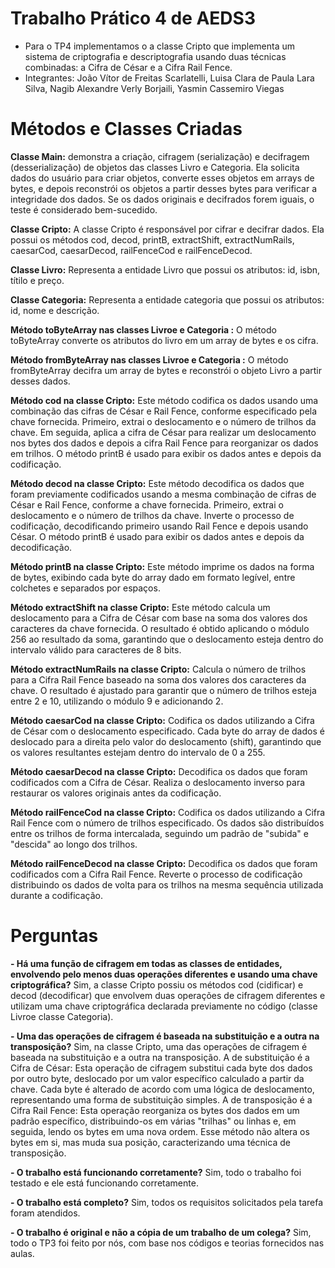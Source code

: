 # Trabalho Prático 4 de AEDS3

- Para o TP4 implementamos o a classe Cripto que implementa um sistema de criptografia e descriptografia usando duas técnicas combinadas: a Cifra de César e a Cifra Rail Fence.
- Integrantes:  João Vítor de Freitas Scarlatelli, Luisa Clara de Paula Lara Silva, Nagib Alexandre Verly Borjaili, Yasmin Cassemiro Viegas

# Métodos e Classes Criadas

**Classe Main:** demonstra a criação, cifragem (serialização) e decifragem (desserialização) de objetos das classes Livro e Categoria. Ela solicita dados do usuário para criar objetos, converte esses objetos em arrays de bytes, e depois reconstrói os objetos a partir desses bytes para verificar a integridade dos dados. Se os dados originais e decifrados forem iguais, o teste é considerado bem-sucedido.

**Classe Cripto:** A classe Cripto é responsável por cifrar e decifrar dados. Ela possui os métodos cod, decod, printB, extractShift, extractNumRails, caesarCod, caesarDecod, railFenceCod e railFenceDecod.

**Classe Livro:** Representa a entidade Livro que possui os atributos: id, isbn, títilo e preço.

**Classe Categoria:** Representa a entidade categoria que possui os atributos: id, nome e descrição.

**Método toByteArray nas classes Livroe e Categoria :** O método toByteArray converte os atributos do livro em um array de bytes e os cifra.

**Método fromByteArray nas classes Livroe e Categoria :** O método fromByteArray decifra um array de bytes e reconstrói o objeto Livro a partir desses dados.

**Método cod na classe Cripto:** Este método codifica os dados usando uma combinação das cifras de César e Rail Fence, conforme especificado pela chave fornecida. Primeiro, extrai o deslocamento e o número de trilhos da chave. Em seguida, aplica a cifra de César para realizar um deslocamento nos bytes dos dados e depois a cifra Rail Fence para reorganizar os dados em trilhos. O método printB é usado para exibir os dados antes e depois da codificação.

**Método decod na classe Cripto:** Este método decodifica os dados que foram previamente codificados usando a mesma combinação de cifras de César e Rail Fence, conforme a chave fornecida. Primeiro, extrai o deslocamento e o número de trilhos da chave. Inverte o processo de codificação, decodificando primeiro usando Rail Fence e depois usando César. O método printB é usado para exibir os dados antes e depois da decodificação.

**Método printB na classe Cripto:** Este método imprime os dados na forma de bytes, exibindo cada byte do array dado em formato legível, entre colchetes e separados por espaços.

**Método extractShift na classe Cripto:** Este método calcula um deslocamento para a Cifra de César com base na soma dos valores dos caracteres da chave fornecida. O resultado é obtido aplicando o módulo 256 ao resultado da soma, garantindo que o deslocamento esteja dentro do intervalo válido para caracteres de 8 bits.

**Método extractNumRails na classe Cripto:** Calcula o número de trilhos para a Cifra Rail Fence baseado na soma dos valores dos caracteres da chave. O resultado é ajustado para garantir que o número de trilhos esteja entre 2 e 10, utilizando o módulo 9 e adicionando 2.

**Método caesarCod na classe Cripto:** Codifica os dados utilizando a Cifra de César com o deslocamento especificado. Cada byte do array de dados é deslocado para a direita pelo valor do deslocamento (shift), garantindo que os valores resultantes estejam dentro do intervalo de 0 a 255.

**Método caesarDecod na classe Cripto:** Decodifica os dados que foram codificados com a Cifra de César. Realiza o deslocamento inverso para restaurar os valores originais antes da codificação.

**Método railFenceCod na classe Cripto:** Codifica os dados utilizando a Cifra Rail Fence com o número de trilhos especificado. Os dados são distribuídos entre os trilhos de forma intercalada, seguindo um padrão de "subida" e "descida" ao longo dos trilhos.

**Método railFenceDecod na classe Cripto:** Decodifica os dados que foram codificados com a Cifra Rail Fence. Reverte o processo de codificação distribuindo os dados de volta para os trilhos na mesma sequência utilizada durante a codificação.

# Perguntas

**-  Há uma função de cifragem em todas as classes de entidades, envolvendo pelo menos duas operações diferentes e usando uma chave criptográfica?**
Sim, a classe Cripto possiu os métodos cod (cidificar) e decod (decodificar) que envolvem duas operações de cifragem diferentes e utilizam uma chave criptográfica declarada previamente no código (classe Livroe classe Categoria).

**-  Uma das operações de cifragem é baseada na substituição e a outra na transposição?** 
Sim, na classe Cripto, uma das operações de cifragem é baseada na substituição e a outra na transposição. A de substituição é a Cifra de César: Esta operação de cifragem substitui cada byte dos dados por outro byte, deslocado por um valor específico calculado a partir da chave. Cada byte é alterado de acordo com uma lógica de deslocamento, representando uma forma de substituição simples. A de transposição é a Cifra Rail Fence: Esta operação reorganiza os bytes dos dados em um padrão específico, distribuindo-os em várias "trilhas" ou linhas e, em seguida, lendo os bytes em uma nova ordem. Esse método não altera os bytes em si, mas muda sua posição, caracterizando uma técnica de transposição.

**-   O trabalho está funcionando corretamente?**
Sim, todo o trabalho foi testado e ele está funcionando corretamente.

**-   O trabalho está completo?**
Sim, todos os requisitos solicitados pela tarefa foram atendidos.

**-   O trabalho é original e não a cópia de um trabalho de um colega?**
Sim, todo o TP3 foi feito por nós, com base nos códigos e teorias fornecidos nas aulas.
